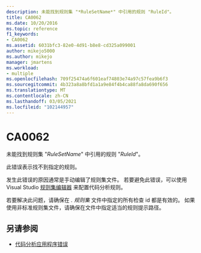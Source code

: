 ```yaml
---
description: 未能找到规则集 "*RuleSetName*" 中引用的规则 "RuleId"。
title: CA0062
ms.date: 10/20/2016
ms.topic: reference
f1_keywords:
- CA0062
ms.assetid: 6031bfc3-82e0-4d91-b8e8-cd325a099001
author: mikejo5000
ms.author: mikejo
manager: jmartens
ms.workload:
- multiple
ms.openlocfilehash: 709f25474a6f601eaf74803e74a97c57fea9b6f3
ms.sourcegitcommit: 4b323a8a8bfd1a1a9e84f4b4ca88fa8da690f656
ms.translationtype: MT
ms.contentlocale: zh-CN
ms.lasthandoff: 03/05/2021
ms.locfileid: "102144957"
---
```

# <a name="ca0062"></a>CA0062

未能找到规则集 "*RuleSetName*" 中引用的规则 "*RuleId*"。

此错误表示找不到指定的规则。

发生此错误的原因通常是手动编辑了规则集文件。 若要避免此错误，可以使用 Visual Studio [规则集编辑器](../code-quality/working-in-the-code-analysis-rule-set-editor.md) 来配置代码分析规则。

若要解决此问题，请确保在 *. 规则集* 文件中指定的所有检查 id 都是有效的。 如果使用非标准规则集文件，请确保在文件中指定适当的规则提示路径。

## <a name="see-also"></a>另请参阅

- [代码分析应用程序错误](../code-quality/code-analysis-application-errors.md)
